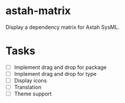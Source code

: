 # astah-matrix
Display a dependency matrix for Astah SysML.

# Tasks

- [ ] Implement drag and drop for package
- [ ] Implement drag and drop for type
- [ ] Display icons
- [ ] Translation
- [ ] Theme support